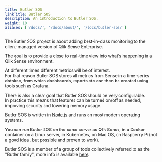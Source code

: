 ```yaml
---
title: Butler SOS
linkTitle: Butler SOS
description: An introduction to Butler SOS.
weight: 10
aliases: ['/docs/', '/docs/about/', '/docs/butler-sos/']
---
```


The Butler SOS project is about adding best-in-class monitoring to the client-managed version of Qlik Sense Enterprise.  

The goal is to provide a close to real-time view into what's happening in a Qlik Sense environment.

At different times different metrics will be of interest.  
For that reason Butler SOS stores all metrics from Sense in a time-series databse, from which dashboards, reports etc can then be created using tools such as Grafana.

There is also a clear goal that Butler SOS should be very configurable.  
In practice this means that features can be turned on/off as needed, improving security and lowering memory usage.

Butler SOS is written in [Node.js](https://nodejs.org/en/) and runs on most modern operating systems.

You can run Butler SOS on the same server as Qlik Sense, in a Docker container on a Linux server, in Kubernetes, on Mac OS, on Raspberry Pi (not a good idea.. but possible and proven to work).

Butler SOS is a member of a group of tools collectively referred to as the "Butler family", more info is available [here](/docs/about/butler-family).
